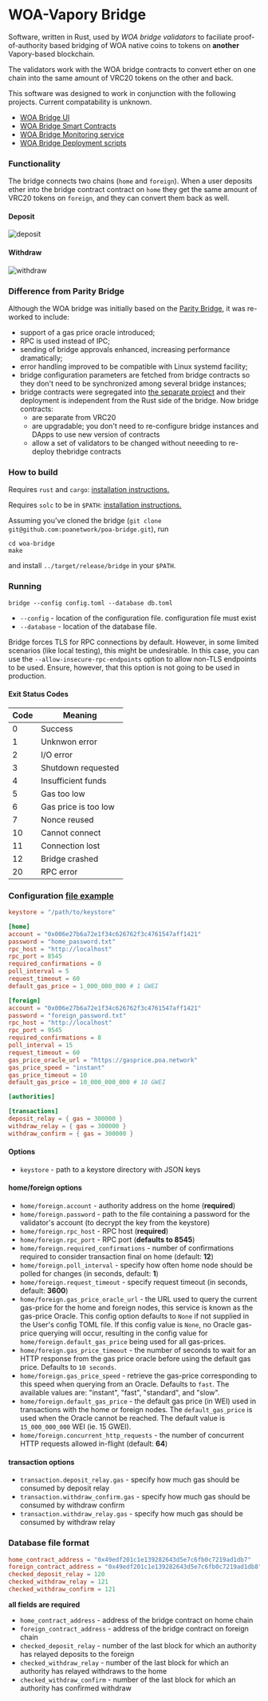 # WOA-Vapory Bridge

Software, written in Rust, used by *WOA bridge validators* to faciliate proof-of-authority based bridging of WOA native coins to tokens on **another** Vapory-based blockchain.

The validators work with the WOA bridge contracts to convert ether on one chain into the same amount of VRC20 tokens on the other and back.

This software was designed to work in conjunction with the following projects. Current compatability is unknown.

* [WOA Bridge UI](https://github.com/woaprojet/bridge-ui)
* [WOA Bridge Smart Contracts](https://github.com/woaproject/woa-bridge-contracts)
* [WOA Bridge Monitoring service](https://github.com/woaproject/bridge-monitor)
* [WOA Bridge Deployment scripts](https://github.com/woaproject/deployment-bridge)

### Functionality

The bridge connects two chains (`home` and `foreign`). When a user deposits ether into the
bridge contract contract on `home` they get the same amount of VRC20 tokens on `foreign`,
and they can convert them back as well.

#### Deposit

![deposit](./res/deposit.png)

#### Withdraw

![withdraw](./res/withdraw.png)

### Difference from Parity Bridge

Although the WOA bridge was initially based on the [Parity Bridge](https://github.com/paritytech/parity-bridge), it
was re-worked to include:
  * support of a gas price oracle introduced;
  * RPC is used instead of IPC;
  * sending of bridge approvals enhanced, increasing performance dramatically;
  * error handling improved to be compatible with Linux systemd facility;
  * bridge configuration parameters are fetched from bridge contracts so they don't need to be synchronized among several bridge instances; 
  * bridge contracts were segregated into [the separate project](https://github.com/woaproject/woa-bridge-contracts) and their deployment
    is independent from the Rust side of the bridge. Now bridge contracts:
    * are separate from VRC20 
    * are upgradable; you don't need to re-configure bridge instances and DApps to use new version of contracts
    * allow a set of validators to be changed without neeeding to re-deploy thebridge contracts 

### How to build 

Requires `rust` and `cargo`: [installation instructions.](https://www.rust-lang.org/en-US/install.html)

Requires `solc` to be in `$PATH`: [installation instructions.](https://solidity.readthedocs.io/en/develop/installing-solidity.html)

Assuming you've cloned the bridge (`git clone git@github.com:poanetwork/poa-bridge.git`), run

```
cd woa-bridge
make
```

and install `../target/release/bridge` in your `$PATH`.

### Running

```
bridge --config config.toml --database db.toml
```

- `--config` - location of the configuration file. configuration file must exist
- `--database` - location of the database file.

Bridge forces TLS for RPC connections by default. However, in some limited scenarios (like local testing),
this might be undesirable. In this case, you can use the `--allow-insecure-rpc-endpoints` option to allow non-TLS
endpoints to be used. Ensure, however, that this option is not going to be used in production.


#### Exit Status Codes

| Code | Meaning              |
|------|----------------------|
|    0 | Success              |
|    1 | Unknwon error        |
|    2 | I/O error            |
|    3 | Shutdown requested   |
|    4 | Insufficient funds   |
|    5 | Gas too low          |
|    6 | Gas price is too low |
|    7 | Nonce reused         |
|   10 | Cannot connect       |
|   11 | Connection lost      |
|   12 | Bridge crashed       |
|   20 | RPC error            |

### Configuration [file example](./examples/config.toml)

```toml
keystore = "/path/to/keystore"

[home]
account = "0x006e27b6a72e1f34c626762f3c4761547aff1421"
password = "home_password.txt"
rpc_host = "http://localhost"
rpc_port = 8545
required_confirmations = 0
poll_interval = 5
request_timeout = 60
default_gas_price = 1_000_000_000 # 1 GWEI

[foreign]
account = "0x006e27b6a72e1f34c626762f3c4761547aff1421"
password = "foreign_password.txt"
rpc_host = "http://localhost"
rpc_port = 9545
required_confirmations = 8
poll_interval = 15
request_timeout = 60
gas_price_oracle_url = "https://gasprice.poa.network"
gas_price_speed = "instant"
gas_price_timeout = 10
default_gas_price = 10_000_000_000 # 10 GWEI

[authorities]

[transactions]
deposit_relay = { gas = 300000 }
withdraw_relay = { gas = 300000 }
withdraw_confirm = { gas = 300000 }
```

#### Options

- `keystore` - path to a keystore directory with JSON keys  

#### home/foreign options

- `home/foreign.account` - authority address on the home (**required**)
- `home/foreign.password` - path to the file containing a password for the validator's account (to decrypt the key from the keystore)
- `home/foreign.rpc_host` - RPC host (**required**)
- `home/foreign.rpc_port` - RPC port (**defaults to 8545**)
- `home/foreign.required_confirmations` - number of confirmations required to consider transaction final on home (default: **12**)
- `home/foreign.poll_interval` - specify how often home node should be polled for changes (in seconds, default: **1**)
- `home/foreign.request_timeout` - specify request timeout (in seconds, default: **3600**)
- `home/foreign.gas_price_oracle_url` - the URL used to query the current gas-price for the home and foreign nodes, this service is known as the gas-price Oracle. This config option defaults to `None` if not supplied in the User's config TOML file. If this config value is `None`, no Oracle gas-price querying will occur, resulting in the config value for `home/foreign.default_gas_price` being used for all gas-prices.
- `home/foreign.gas_price_timeout` - the number of seconds to wait for an HTTP response from the gas price oracle before using the default gas price. Defaults to `10 seconds`.
- `home/foreign.gas_price_speed` - retrieve the gas-price corresponding to this speed when querying from an Oracle. Defaults to `fast`. The available values are: "instant", "fast", "standard", and "slow".
- `home/foreign.default_gas_price` - the default gas price (in WEI) used in transactions with the home or foreign nodes. The `default_gas_price` is used when the Oracle cannot be reached. The default value is `15_000_000_000` WEI (ie. 15 GWEI).
- `home/foreign.concurrent_http_requests` - the number of concurrent HTTP requests allowed in-flight (default: **64**)

#### transaction options

- `transaction.deposit_relay.gas` - specify how much gas should be consumed by deposit relay
- `transaction.withdraw_confirm.gas` - specify how much gas should be consumed by withdraw confirm
- `transaction.withdraw_relay.gas` - specify how much gas should be consumed by withdraw relay

### Database file format

```toml
home_contract_address = "0x49edf201c1e139282643d5e7c6fb0c7219ad1db7"
foreign_contract_address = "0x49edf201c1e139282643d5e7c6fb0c7219ad1db8"
checked_deposit_relay = 120
checked_withdraw_relay = 121
checked_withdraw_confirm = 121
```

**all fields are required**

- `home_contract_address` - address of the bridge contract on home chain
- `foreign_contract_address` - address of the bridge contract on foreign chain
- `checked_deposit_relay` - number of the last block for which an authority has relayed deposits to the foreign
- `checked_withdraw_relay` - number of the last block for which an authority has relayed withdraws to the home
- `checked_withdraw_confirm` - number of the last block for which an authority has confirmed withdraw
